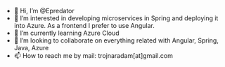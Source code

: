 - 👋 Hi, I’m @Epredator
- 👀 I’m interested in developing microservices in Spring and deploying it into Azure. As a frontend I prefer to use Angular.
- 🌱 I’m currently learning Azure Cloud
- 💞️ I’m looking to collaborate on everything related with Angular, Spring, Java, Azure
- 📫 How to reach me by mail: trojnaradam[at]gmail.com

<!---
Epredator/Epredator is a ✨ special ✨ repository because its `README.md` (this file) appears on your GitHub profile.
You can click the Preview link to take a look at your changes.
--->
